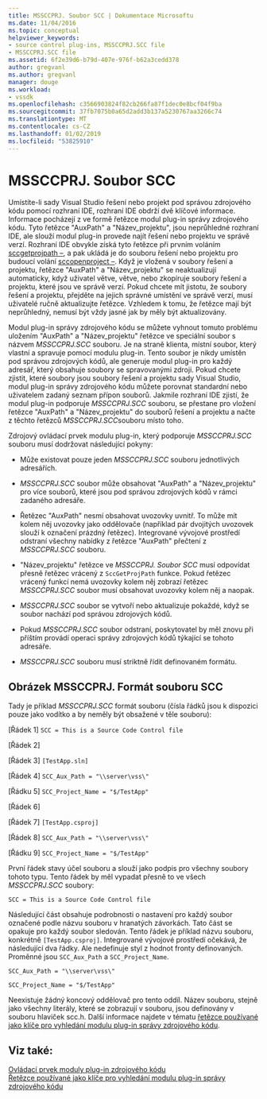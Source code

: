 ```yaml
---
title: MSSCCPRJ. Soubor SCC | Dokumentace Microsoftu
ms.date: 11/04/2016
ms.topic: conceptual
helpviewer_keywords:
- source control plug-ins, MSSCCPRJ.SCC file
- MSSCCPRJ.SCC file
ms.assetid: 6f2e39d6-b79d-407e-976f-b62a3cedd378
author: gregvanl
ms.author: gregvanl
manager: douge
ms.workload:
- vssdk
ms.openlocfilehash: c3566903824f82cb266fa87f1dec0e8bcf04f9ba
ms.sourcegitcommit: 37fb7075b0a65d2add3b137a5230767aa3266c74
ms.translationtype: MT
ms.contentlocale: cs-CZ
ms.lasthandoff: 01/02/2019
ms.locfileid: "53825910"
---
```

# <a name="mssccprjscc-file"></a>MSSCCPRJ. Soubor SCC
Umístíte-li sady Visual Studio řešení nebo projekt pod správou zdrojového kódu pomocí rozhraní IDE, rozhraní IDE obdrží dvě klíčové informace. Informace pocházejí z ve formě řetězce modul plug-in správy zdrojového kódu. Tyto řetězce "AuxPath" a "Název_projektu", jsou neprůhledné rozhraní IDE, ale slouží modul plug-in provede najít řešení nebo projektu ve správě verzí. Rozhraní IDE obvykle získá tyto řetězce při prvním voláním [sccgetprojpath –](../extensibility/sccgetprojpath-function.md), a pak ukládá je do souboru řešení nebo projektu pro budoucí volání [sccopenproject –](../extensibility/sccopenproject-function.md). Když je vložená v soubory řešení a projektu, řetězce "AuxPath" a "Název_projektu" se neaktualizují automaticky, když uživatel větve, větve, nebo zkopíruje soubory řešení a projektu, které jsou ve správě verzí. Pokud chcete mít jistotu, že soubory řešení a projektu, přejděte na jejich správné umístění ve správě verzí, musí uživatelé ručně aktualizujte řetězce. Vzhledem k tomu, že řetězce mají být neprůhledný, nemusí být vždy jasné jak by měly být aktualizovány.  
  
 Modul plug-in správy zdrojového kódu se můžete vyhnout tomuto problému uložením "AuxPath" a "Název_projektu" řetězce ve speciální soubor s názvem *MSSCCPRJ.SCC* souboru. Je na straně klienta, místní soubor, který vlastní a spravuje pomocí modulu plug-in. Tento soubor je nikdy umístěn pod správou zdrojových kódů, ale generuje modul plug-in pro každý adresář, který obsahuje soubory se spravovanými zdroji. Pokud chcete zjistit, které soubory jsou soubory řešení a projektu sady Visual Studio, modul plug-in správy zdrojového kódu můžete porovnat standardní nebo uživatelem zadaný seznam přípon souborů. Jakmile rozhraní IDE zjistí, že modul plug-in podporuje *MSSCCPRJ.SCC* souboru, se přestane pro vložení řetězce "AuxPath" a "Název_projektu" do souborů řešení a projektu a načte z těchto řetězců *MSSCCPRJ.SCC*souboru místo toho.  
  
 Zdrojový ovládací prvek modulu plug-in, který podporuje *MSSCCPRJ.SCC* souboru musí dodržovat následující pokyny:  
  
-   Může existovat pouze jeden *MSSCCPRJ.SCC* souboru jednotlivých adresářích.  
  
-   *MSSCCPRJ.SCC* soubor může obsahovat "AuxPath" a "Název_projektu" pro více souborů, které jsou pod správou zdrojových kódů v rámci zadaného adresáře.  
  
-   Řetězec "AuxPath" nesmí obsahovat uvozovky uvnitř. To může mít kolem něj uvozovky jako oddělovače (například pár dvojitých uvozovek slouží k označení prázdný řetězec). Integrované vývojové prostředí odstraní všechny nabídky z řetězce "AuxPath" přečtení z *MSSCCPRJ.SCC* souboru.  
  
-   "Název_projektu" řetězce ve *MSSCCPRJ. Soubor SCC* musí odpovídat přesně řetězec vrácený z `SccGetProjPath` funkce. Pokud řetězec vrácený funkcí nemá uvozovky kolem něj zobrazí řetězec *MSSCCPRJ.SCC* soubor musí obsahovat uvozovky kolem něj a naopak.  
  
-   *MSSCCPRJ.SCC* soubor se vytvoří nebo aktualizuje pokaždé, když se soubor nachází pod správou zdrojových kódů.  
  
-   Pokud *MSSCCPRJ.SCC* soubor odstraní, poskytovatel by měl znovu při příštím provádí operaci správy zdrojových kódů týkající se tohoto adresáře.  
  
-   *MSSCCPRJ.SCC* souboru musí striktně řídit definovaném formátu.  
  
## <a name="an-illustration-of-the-mssccprjscc-file-format"></a>Obrázek MSSCCPRJ. Formát souboru SCC  
 Tady je příklad *MSSCCPRJ.SCC* formát souboru (čísla řádků jsou k dispozici pouze jako vodítko a by neměly být obsažené v těle souboru):  
  
 [Řádek 1] `SCC = This is a Source Code Control file`  
  
 [Řádek 2]  
  
 [Řádek 3] `[TestApp.sln]`  
  
 [Řádek 4] `SCC_Aux_Path = "\\server\vss\"`  
  
 [Řádku 5] `SCC_Project_Name = "$/TestApp"`  
  
 [Řádek 6]  
  
 [Řádek 7] `[TestApp.csproj]`  
  
 [Řádek 8] `SCC_Aux_Path = "\\server\vss\"`  
  
 [Řádku 9] `SCC_Project_Name = "$/TestApp"`  
  
 První řádek stavy účel souboru a slouží jako podpis pro všechny soubory tohoto typu. Tento řádek by měl vypadat přesně to ve všech *MSSCCPRJ.SCC* soubory:  
  
 `SCC = This is a Source Code Control file`  
  
 Následující část obsahuje podrobnosti o nastavení pro každý soubor označené podle názvu souboru v hranatých závorkách. Tato část se opakuje pro každý soubor sledován. Tento řádek je příklad názvu souboru, konkrétně `[TestApp.csproj]`. Integrované vývojové prostředí očekává, že následující dva řádky. Ale nedefinuje styl z hodnot fronty definovaných. Proměnné jsou `SCC_Aux_Path` a `SCC_Project_Name`.  
  
 `SCC_Aux_Path = "\\server\vss\"`  
  
 `SCC_Project_Name = "$/TestApp"`  
  
 Neexistuje žádný koncový oddělovač pro tento oddíl. Název souboru, stejně jako všechny literály, které se zobrazují v souboru, jsou definovány v souboru hlaviček scc.h. Další informace najdete v tématu [řetězce používané jako klíče pro vyhledání modulu plug-in správy zdrojového kódu](../extensibility/strings-used-as-keys-for-finding-a-source-control-plug-in.md).  
  
## <a name="see-also"></a>Viz také:  
 [Ovládací prvek moduly plug-in zdrojového kódu](../extensibility/source-control-plug-ins.md)   
 [Řetězce používané jako klíče pro vyhledání modulu plug-in správy zdrojového kódu](../extensibility/strings-used-as-keys-for-finding-a-source-control-plug-in.md)